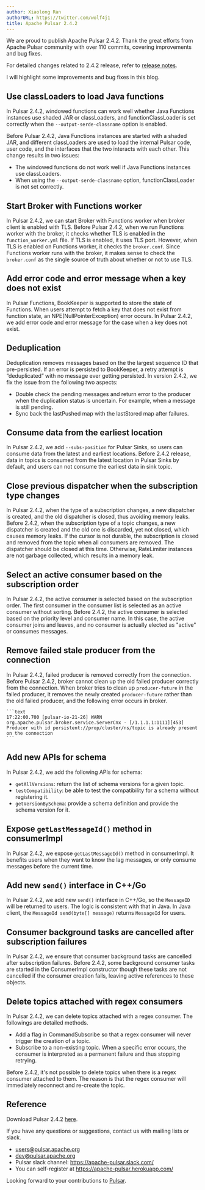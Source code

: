 ```yaml
---
author: Xiaolong Ran
authorURL: https://twitter.com/wolf4j1
title: Apache Pulsar 2.4.2
---
```


We are proud to publish Apache Pulsar 2.4.2. Thank the great efforts from Apache Pulsar community with over 110 commits, covering improvements and bug fixes.

For detailed changes related to 2.4.2 release, refer to [release notes](/release-notes.md#2.4.2).

I will highlight some improvements and bug fixes in this blog.

<!--truncate-->
## Use classLoaders to load Java functions
In Pulsar 2.4.2, windowed functions can work well whether Java Functions instances use shaded JAR or classLoaders, and functionClassLoader is set correctly when the `--output-serde-classname` option is enabled.

Before Pulsar 2.4.2, Java Functions instances are started with a shaded JAR, and different classLoaders are used to load the internal Pulsar code, user code, and the interfaces that the two interacts with each other. This change results in two issues:
- The windowed functions do not work well if Java Functions instances use classLoaders. 
- When using the `--output-serde-classname` option, functionClassLoader is not set correctly.  

## Start Broker with Functions worker  
In Pulsar 2.4.2, we can start Broker with Functions worker when broker client is enabled with TLS. Before Pulsar 2.4.2, when we run Functions worker with the broker, it checks whether TLS is enabled in the `function_worker.yml` file. If TLS is enabled, it uses TLS port. However, when TLS is enabled on Functions worker, it checks the `broker.conf`. Since Functions worker runs with the broker, it makes sense to check the `broker.conf` as the single source of truth about whether or not to use TLS. 

## Add error code and error message when a key does not exist
In Pulsar Functions, BookKeeper is supported to store the state of Functions. When users attempt to fetch a key that does not exist from function state, an NPE(NullPointerException) error occurs. In Pulsar 2.4.2, we add error code and error message for the case when a key does not exist.

## Deduplication
Deduplication removes messages based on the the largest sequence ID that pre-persisted. If an error is persisted to BookKeeper, a retry attempt is “deduplicated” with no message ever getting persisted. In version 2.4.2, we fix the issue from the following two aspects:                                                                                              
- Double check the pending messages and return error to the producer when the duplication status is uncertain. For example, when a message is still pending.
- Sync back the lastPushed map with the lastStored map after failures.

## Consume data from the earliest location
In Pulsar 2.4.2, we add `--subs-position` for Pulsar Sinks, so users can consume data from the latest and earliest locations. Before 2.4.2 release, data in topics is consumed from the latest location in Pulsar Sinks by default, and users can not consume the earliest data in sink topic. 

## Close previous dispatcher when the subscription type changes

In Pulsar 2.4.2, when the type of a subscription changes, a new dispatcher is created, and the old dispatcher is closed, thus avoiding memory leaks. Before 2.4.2, when the subscription type of a topic changes, a new dispatcher is created and the old one is discarded, yet not closed, which causes memory leaks. If the cursor is not durable, the subscription is closed and removed from the topic when all consumers are removed. The dispatcher should be closed at this time. Otherwise, RateLimiter instances are not garbage collected, which results in a memory leak. 

## Select an active consumer based on the subscription order
In Pulsar 2.4.2, the active consumer is selected based on the subscription order. The first consumer in the consumer list is selected as an active consumer without sorting. Before 2.4.2, the active consumer is selected based on the priority level and consumer name. In this case, the active consumer joins and leaves, and no consumer is actually elected as "active" or consumes messages. 

## Remove failed stale producer from the connection
In Pulsar 2.4.2, failed producer is removed correctly from the connection. Before Pulsar 2.4.2, broker cannot clean up the old failed producer correctly from the connection. When broker tries to clean up `producer-future` in the failed producer, it removes the newly created `producer-future` rather than the old failed producer, and the following error occurs in broker.

    ```text
    17:22:00.700 [pulsar-io-21-26] WARN  org.apache.pulsar.broker.service.ServerCnx - [/1.1.1.1:1111][453] Producer with id persistent://prop/cluster/ns/topic is already present on the connection
    ```  
                        
## Add new APIs for schema
In Pulsar 2.4.2, we add the following APIs for schema:
- `getAllVersions`: return the list of schema versions for a given topic.
- `testCompatibility`: be able to test the compatibility for a schema without registering it.
- `getVersionBySchema`: provide a schema definition and provide the schema version for it.

## Expose `getLastMessageId()` method in consumerImpl
In Pulsar 2.4.2, we expose `getLastMessageId()` method in consumerImpl. It benefits users when they want to know the lag messages, or only consume messages before the current time.                                                     
## Add new `send()` interface in C++/Go
In Pulsar 2.4.2, we add new `send()` interface in C++/Go, so the `MessageID` will be returned to users. The logic is consistent with that in Java. In Java client, the `MessageId send(byte[] message)` returns `MessageId` for users.

## Consumer background tasks are cancelled after subscription failures
In Pulsar 2.4.2, we ensure that consumer background tasks are cancelled after subscription failures. Before 2.4.2, some background consumer tasks are started in the ConsumerImpl constructor though these tasks are not cancelled if the consumer creation fails, leaving active references to these objects. 

## Delete topics attached with regex consumers
In Pulsar 2.4.2, we can delete topics attached with a regex consumer. The followings are detailed methods.
- Add a flag in CommandSubscribe so that a regex consumer will never trigger the creation of a topic.
- Subscribe to a non-existing topic. When a specific error occurs, the consumer is interpreted as a permanent failure and thus stopping retrying.

Before 2.4.2, it's not possible to delete topics when there is a regex consumer attached to them. The reason is that the regex consumer will immediately reconnect and re-create the topic. 

## Reference

Download Pulsar 2.4.2 [here](https://pulsar.apache.org/en/download/). 

If you have any questions or suggestions, contact us with mailing lists or slack. 
- [users@pulsar.apache.org](mailto:users@pulsar.apache.org) 
- [dev@pulsar.apache.org](mailto:dev@pulsar.apache.org) 
- Pulsar slack channel: https://apache-pulsar.slack.com/
- You can self-register at https://apache-pulsar.herokuapp.com/

Looking forward to your contributions to [Pulsar](https://github.com/apache/pulsar).